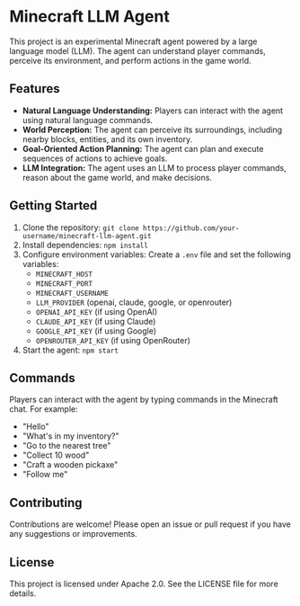 # Minecraft LLM Agent

This project is an experimental Minecraft agent powered by a large language model (LLM). The agent can understand player commands, perceive its environment, and perform actions in the game world.

## Features

* **Natural Language Understanding:** Players can interact with the agent using natural language commands.
* **World Perception:** The agent can perceive its surroundings, including nearby blocks, entities, and its own inventory.
* **Goal-Oriented Action Planning:** The agent can plan and execute sequences of actions to achieve goals.
* **LLM Integration:** The agent uses an LLM to process player commands, reason about the game world, and make decisions.

## Getting Started

1. Clone the repository: `git clone https://github.com/your-username/minecraft-llm-agent.git`
2. Install dependencies: `npm install`
3. Configure environment variables: Create a `.env` file and set the following variables:
    * `MINECRAFT_HOST`
    * `MINECRAFT_PORT`
    * `MINECRAFT_USERNAME`
    * `LLM_PROVIDER` (openai, claude, google, or openrouter)
    * `OPENAI_API_KEY` (if using OpenAI)
    * `CLAUDE_API_KEY` (if using Claude)
    * `GOOGLE_API_KEY` (if using Google)
    * `OPENROUTER_API_KEY` (if using OpenRouter)
4. Start the agent: `npm start`

## Commands

Players can interact with the agent by typing commands in the Minecraft chat. For example:

* "Hello"
* "What's in my inventory?"
* "Go to the nearest tree"
* "Collect 10 wood"
* "Craft a wooden pickaxe"
* "Follow me"

## Contributing

Contributions are welcome! Please open an issue or pull request if you have any suggestions or improvements.

## License

This project is licensed under Apache 2.0. See the LICENSE file for more details.
